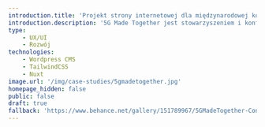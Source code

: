 ```yaml
---
introduction.title: 'Projekt strony internetowej dla międzynarodowej konferencji technologicznej'
introduction.description: '5G Made Together jest stowarzyszeniem i konferencją organizowaną kilka razy w ciągu roku, poruszając zagadnienia transformacji cyfrowej, technologii, cyberbezpieczeństwa, biznesu i nauki.'
type:
    - UX/UI
    - Rozwój
technologies:
    - Wordpress CMS
    - TailwindCSS
    - Nuxt
image.url: '/img/case-studies/5gmadetogether.jpg'
homepage_hidden: false
public: false
draft: true
fallback: 'https://www.behance.net/gallery/151789967/5GMadeTogether-Conference-Website'
---
```

